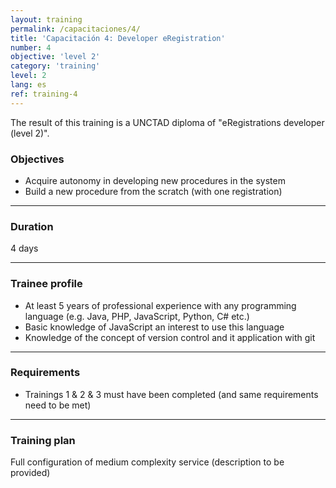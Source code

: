 ```yaml
---
layout: training
permalink: /capacitaciones/4/
title: 'Capacitación 4: Developer eRegistration'
number: 4
objective: 'level 2'
category: 'training'
level: 2
lang: es
ref: training-4
---
```


The result of this training is a UNCTAD diploma of "eRegistrations developer (level 2)".

### Objectives

- Acquire autonomy in developing new procedures in the system
- Build a new procedure from the scratch (with one registration)

----------

### Duration

4 days

----------

### Trainee profile

- At least 5 years of professional experience with any programming language (e.g. Java, PHP, JavaScript, Python, C# etc.)
- Basic knowledge of JavaScript an interest to use this language
- Knowledge of the concept of version control and it application with git

----------

### Requirements

- Trainings 1 & 2 & 3 must have been completed (and same requirements need to be met)

----------

### Training plan

Full configuration of medium complexity service (description to be provided)


